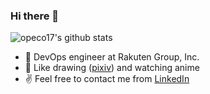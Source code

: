 ### Hi there 👋

![opeco17's github stats](https://github-readme-stats.vercel.app/api?username=opeco17&count_private=true)

- 🔭 DevOps engineer at Rakuten Group, Inc.
- 🎨 Like drawing ([pixiv](https://www.pixiv.net/users/44422398)) and watching anime
- ✌️ Feel free to contact me from [LinkedIn](https://www.linkedin.com/in/yuto-y-0bb30020b/)
